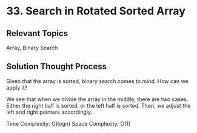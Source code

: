 # 33. Search in Rotated Sorted Array
## Relevant Topics
Array, Binary Search

## Solution Thought Process
Given that the array is sorted, binary search comes to mind. How can we apply it?

We see that when we divide the array in the middle, there are two cases. Either the right half is sorted, or the left half is sorted. Then, we adjust the left and right pointers accordingly.

Time Complexity: O(logn)
Space Complexity: O(1)